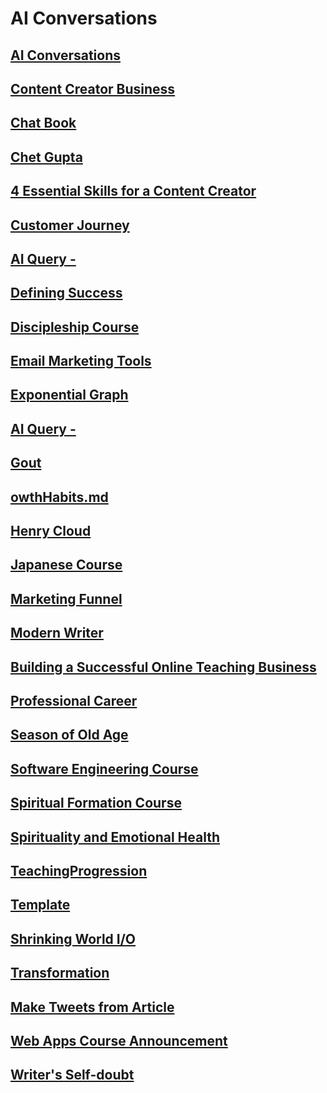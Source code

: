 # AI Conversations


## [AI Conversations](/ai/Index.md)                                            


## [Content Creator Business](/ai/BusinessCourse.md)                           


## [Chat Book](/ai/ChatBook.md)                                                


## [Chet Gupta](/ai/ChetGupta.md)                                              


## [4 Essential Skills for a Content Creator](/ai/CreatorSkills.md)            


## [Customer Journey](/ai/CustomerJourney.md)                                  


## [AI Query - ](/ai/DataAnalytics.md.md)                                      


## [Defining Success](/ai/DefiningSuccess.md)                                  


## [Discipleship Course](/ai/Discipleship.md)                                  


## [Email Marketing Tools](/ai/EmailMarketing.md)                              


## [Exponential Graph](/ai/ExponentialGraph.md)                                


## [AI Query - ](/ai/ForTheBirds.md)                                           


## [Gout](/ai/Gout.md)                                                         


## [owthHabits.md](/ai/GrowthHabits.md)                                        


## [Henry Cloud](/ai/HenryCloud.md)                                            


## [Japanese Course](/ai/Japanese.md)                                          


## [Marketing Funnel](/ai/MarketingFunnel.md)                                  


## [Modern Writer](/ai/ModernWriter.md)                                        


## [Building a Successful Online Teaching Business](/ai/OnlineBusiness.md)     


## [Professional Career](/ai/ProfessionalCareer.md)                            


## [Season of Old Age](/ai/SeasonOfOldAge.md)                                  


## [Software Engineering Course](/ai/SoftwareEngineering.md)                   


## [Spiritual Formation Course](/ai/SpiritualFormationCourse.md)               


## [Spirituality and Emotional Health](/ai/Spirituality.md)                    


## [TeachingProgression](/ai/TeachingProgression.md)                           


## [Template](/ai/Template.md)                                                 


## [Shrinking World I/O](/ai/TheShrinkingWorld.md)                             


## [Transformation](/ai/Transformation.md)                                     


## [Make Tweets from Article](/ai/Tweet.md)                                    


## [Web Apps Course Announcement](/ai/WebApps.md)                              


## [Writer's Self-doubt](/ai/WritersDoubt.md)                                  

